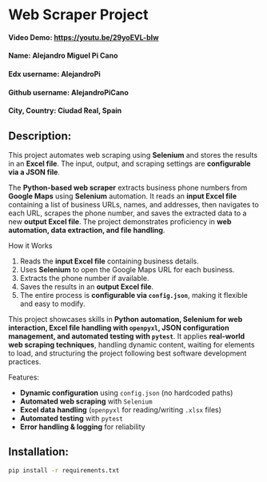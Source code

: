 # Web Scraper Project


#### Video Demo: https://youtu.be/29yoEVL-bIw

#### Name: Alejandro Miguel Pi Cano 
#### Edx username: AlejandroPi
#### Github username: AlejandroPiCano
#### City, Country: Ciudad Real, Spain


## Description:
This project automates web scraping using **Selenium** and stores the results in an **Excel file**. The input, output, and scraping settings are **configurable via a JSON file**.

The **Python-based web scraper** extracts business phone numbers from **Google Maps** using **Selenium** automation. It reads an **input Excel file** containing a list of business URLs, names, and addresses, then navigates to each URL, scrapes the phone number, and saves the extracted data to a new **output Excel file**. The project demonstrates proficiency in **web automation, data extraction, and file handling**.

How it Works
1. Reads the **input Excel file** containing business details.
2. Uses **Selenium** to open the Google Maps URL for each business.
3. Extracts the phone number if available.
4. Saves the results in an **output Excel file**.
5. The entire process is **configurable via `config.json`**, making it flexible and easy to modify.

This project showcases skills in **Python automation, Selenium for web interaction, Excel file handling with `openpyxl`, JSON configuration management, and automated testing with `pytest`**. It applies **real-world web scraping techniques**, handling dynamic content, waiting for elements to load, and structuring the project following best software development practices.

Features:
- **Dynamic configuration** using `config.json` (no hardcoded paths)
- **Automated web scraping** with `Selenium`
- **Excel data handling** (`openpyxl` for reading/writing `.xlsx` files)
- **Automated testing** with `pytest`
- **Error handling & logging** for reliability

## Installation:
```sh
pip install -r requirements.txt
